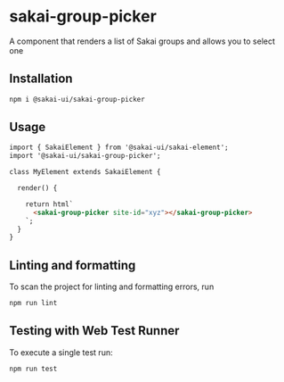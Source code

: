 # sakai-group-picker

A component that renders a list of Sakai groups and allows you to select one

## Installation

```bash
npm i @sakai-ui/sakai-group-picker
```

## Usage

```html
import { SakaiElement } from '@sakai-ui/sakai-element';
import '@sakai-ui/sakai-group-picker';

class MyElement extends SakaiElement {

  render() {

    return html`
      <sakai-group-picker site-id="xyz"></sakai-group-picker>
    `;
  }
}
```

## Linting and formatting

To scan the project for linting and formatting errors, run

```bash
npm run lint
```

## Testing with Web Test Runner

To execute a single test run:

```bash
npm run test
```
